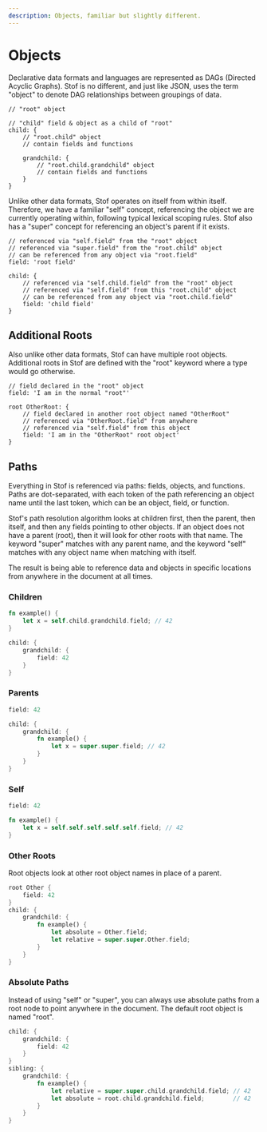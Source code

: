 ```yaml
---
description: Objects, familiar but slightly different.
---
```


# Objects

Declarative data formats and languages are represented as DAGs (Directed Acyclic Graphs). Stof is no different, and just like JSON, uses the term "object" to denote DAG relationships between groupings of data.

```json5
// "root" object

// "child" field & object as a child of "root"
child: {
    // "root.child" object
    // contain fields and functions
    
    grandchild: {
        // "root.child.grandchild" object
        // contain fields and functions
    }
}
```

Unlike other data formats, Stof operates on itself from within itself. Therefore, we have a familiar "self" concept, referencing the object we are currently operating within, following typical lexical scoping rules. Stof also has a "super" concept for referencing an object's parent if it exists.

```json5
// referenced via "self.field" from the "root" object
// referenced via "super.field" from the "root.child" object
// can be referenced from any object via "root.field"
field: 'root field'

child: {
    // referenced via "self.child.field" from the "root" object
    // referenced via "self.field" from this "root.child" object
    // can be referenced from any object via "root.child.field"
    field: 'child field'
}
```

## Additional Roots

Also unlike other data formats, Stof can have multiple root objects. Additional roots in Stof are defined with the "root" keyword where a type would go otherwise.

```json5
// field declared in the "root" object
field: 'I am in the normal "root"'

root OtherRoot: {
    // field declared in another root object named "OtherRoot"
    // referenced via "OtherRoot.field" from anywhere
    // referenced via "self.field" from this object
    field: 'I am in the "OtherRoot" root object'
}
```

## Paths

Everything in Stof is referenced via paths: fields, objects, and functions. Paths are dot-separated, with each token of the path referencing an object name until the last token, which can be an object, field, or function.

Stof's path resolution algorithm looks at children first, then the parent, then itself, and then any fields pointing to other objects. If an object does not have a parent (root), then it will look for other roots with that name. The keyword "super" matches with any parent name, and the keyword "self" matches with any object name when matching with itself.

The result is being able to reference data and objects in specific locations from anywhere in the document at all times.

### Children

```rust
fn example() {
    let x = self.child.grandchild.field; // 42    
}

child: {
    grandchild: {
        field: 42
    }
}
```

### Parents

```rust
field: 42

child: {
    grandchild: {
        fn example() {
            let x = super.super.field; // 42
        }
    }
}
```

### Self

```rust
field: 42

fn example() {
    let x = self.self.self.self.self.field; // 42
}
```

### Other Roots

Root objects look at other root object names in place of a parent.

```rust
root Other {
    field: 42
}
child: {
    grandchild: {
        fn example() {
            let absolute = Other.field;
            let relative = super.super.Other.field;
        }
    }
}
```

### Absolute Paths

Instead of using "self" or "super", you can always use absolute paths from a root node to point anywhere in the document. The default root object is named "root".

```rust
child: {
    grandchild: {
        field: 42
    }
}
sibling: {
    grandchild: {
        fn example() {
            let relative = super.super.child.grandchild.field; // 42
            let absolute = root.child.grandchild.field;        // 42
        }
    }
}
```


